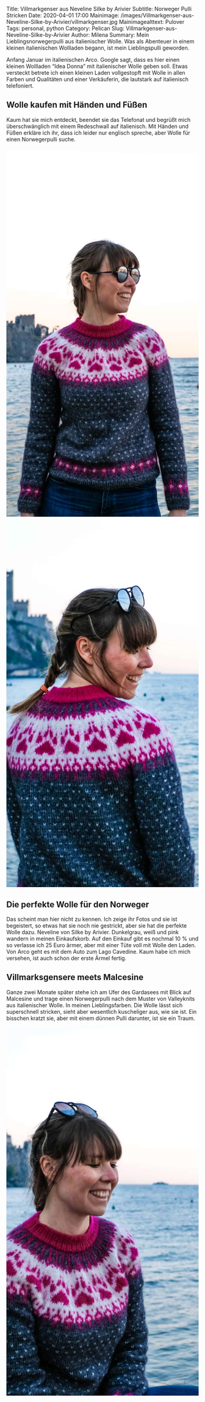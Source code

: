 Title: Villmarkgenser aus Neveline Silke by Arivier
Subtitle: Norweger Pulli Stricken
Date: 2020-04-01 17:00
Mainimage: /images/Villmarkgenser-aus-Neveline-Silke-by-Arivier/villmarkgenser.jpg
Mainimagealttext: Pulover
Tags: personal, python
Category: Pelican
Slug: Villmarkgenser-aus-Neveline-Silke-by-Arivier
Author: Milena
Summary: Mein Lieblingsnorwegerpulli aus italienischer Wolle. Was als Abenteuer in einem kleinen italienischen Wollladen begann, ist mein Lieblingspulli geworden.



Anfang Januar im italienischen Arco. Google sagt, dass es hier einen kleinen Wollladen “Idea Donna” mit italienischer Wolle geben soll. Etwas versteckt betrete ich einen kleinen Laden vollgestopft mit Wolle in allen Farben und Qualitäten und einer Verkäuferin, die lautstark auf italienisch telefoniert. 

## Wolle kaufen mit Händen und Füßen 

Kaum hat sie mich entdeckt, beendet sie das Telefonat und begrüßt mich überschwänglich mit einem Redeschwall auf italienisch. Mit Händen und Füßen erkläre ich ihr, dass ich leider nur englisch spreche, aber Wolle für einen Norwegerpulli suche. 

![Villmarkgenser Front](/images/Villmarkgenser-aus-Neveline-Silke-by-Arivier/villmarkgenser_front.jpg) ![Villmarkgenser Back](/images/Villmarkgenser-aus-Neveline-Silke-by-Arivier/villmarkgenser_back.jpg)

## Die perfekte Wolle für den Norweger

Das scheint man hier nicht zu kennen. Ich zeige ihr Fotos und sie ist begeistert, so etwas hat sie noch nie gestrickt, aber sie hat die perfekte Wolle dazu. Neveline von Silke by Arivier. Dunkelgrau, weiß und pink wandern in meinen Einkaufskorb. Auf den Einkauf gibt es nochmal 10 % und so verlasse ich 25 Euro ärmer, aber mit einer Tüte voll mit Wolle den Laden. Von Arco geht es mit dem Auto zum Lago Cavedine. Kaum habe ich mich versehen, ist auch schon der erste Ärmel fertig.


## Villmarksgensere meets Malcesine 

Ganze zwei Monate später stehe ich am Ufer des Gardasees mit Blick auf Malcesine und trage einen Norwegerpulli nach dem Muster von Valleyknits aus italienischer Wolle. In meinen Lieblingsfarben.
Die Wolle lässt sich superschnell stricken, sieht aber wesentlich kuscheliger aus, wie sie ist. Ein bisschen kratzt sie, aber mit einem dünnen Pulli darunter, ist sie ein Traum.

![Villmarkgenser Side](/images/Villmarkgenser-aus-Neveline-Silke-by-Arivier/villmarkgenser_side.jpg) 